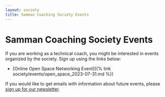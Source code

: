 ```yaml
---
layout: society
title: Samman Coaching Society Events
---
```


# Samman Coaching Society Events

If you are working as a technical coach, you might be interested in events organized by the society. Sign up using the links below:

* [Online Open Space Networking Event]({% link society/events/open_space_2023-07-31.md %})

If you would like to get emails with information about future events, please [sign up for our newsletter](https://share-eu1.hsforms.com/1pvE5eTT2RWyYJtyH4AJSuwf6aty).
